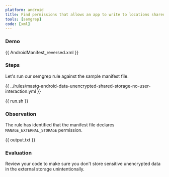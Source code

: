 ```yaml
---
platform: android
title: Find permissions that allows an app to write to locations shared with other apps
tools: [semgrep]
code: [xml]
---
```


### Demo

{{ AndroidManifest_reversed.xml }}

### Steps

Let's run our semgrep rule against the sample manifest file.

{{ ../rules/mastg-android-data-unencrypted-shared-storage-no-user-interaction.yml }}

{{ run.sh }}

### Observation

The rule has identified that the manifest file declares `MANAGE_EXTERNAL_STORAGE` permission.

{{ output.txt }}

### Evaluation

Review your code to make sure you don't store sensitive unencrypted data in the external storage unintentionally.

